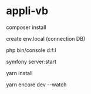 # appli-vb


composer install

create env.local (connection DB)

php bin/console d:f:l


symfony server:start


yarn install


yarn encore dev --watch


